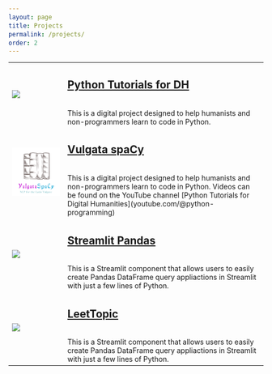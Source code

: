 ```yaml
---
layout: page
title: Projects
permalink: /projects/
order: 2
---
```


<table border="0">
 <tr>
    <td><img src=https://yt3.ggpht.com/ytc/AMLnZu8FTr94PPWte0tSzJTJhhbC7fQKF-3PvEqXzgDEaA=s900-c-k-c0x00ffffff-no-rj></td>
    <td><h2><a href=href=www.youtube.com/pythontutorialsfordigitalhumanities>Python Tutorials for DH</a></h2><br>This is a digital project designed to help humanists and non-programmers learn to code in Python.</td>
 </tr>

 <tr>
    <td><img src=https://github.com/wjbmattingly/vulgata-spacy/raw/main/images/logo.png></td>
    <td><h2><a href=https://github.com/wjbmattingly/vulgata-spacy>Vulgata spaCy</a></h2><br>This is a digital project designed to help humanists and non-programmers learn to code in Python. Videos can be found on the YouTube channel [Python Tutorials for Digital Humanities](youtube.com/@python-programming)</td>
 </tr>

 <tr>
    <td><img src=https://github.com/wjbmattingly/streamlit-pandas/raw/main/images/streamlit-pandas-logo-blue.png></td>
    <td><h2><a href=https://github.com/wjbmattingly/streamlit-pandas>Streamlit Pandas</a></h2><br>This is a Streamlit component that allows users to easily create Pandas DataFrame query appliactions in Streamlit with just a few lines of Python.</td>
 </tr>

 <tr>
    <td><img src=https://github.com/wjbmattingly/LeetTopic/raw/main/images/LeeTopic.png></td>
    <td><h2><a href=https://github.com/wjbmattingly/leet-topic>LeetTopic</a></h2><br>This is a Streamlit component that allows users to easily create Pandas DataFrame query appliactions in Streamlit with just a few lines of Python.</td>
 </tr>

</table>
